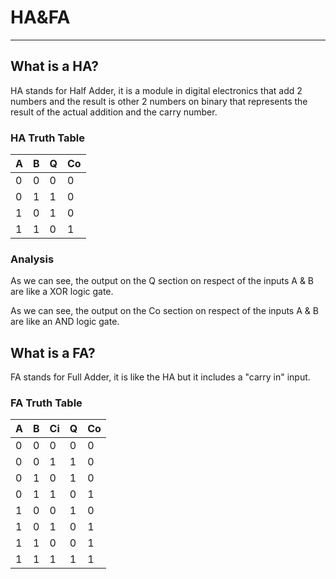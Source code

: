 # HA&FA
-------------
## What is a HA?
HA stands for Half Adder, it is a module in digital electronics that add 2 numbers and the result is other 2 numbers on binary that represents the result of the actual addition and the carry number.

### HA Truth Table

|  A  |  B  |  Q  |  Co |
|-----|-----|-----|-----|
|  0  |  0  |  0  |  0  |
|  0  |  1  |  1  |  0  |
|  1  |  0  |  1  |  0  |
|  1  |  1  |  0  |  1  |

### Analysis
As we can see, the output on the Q section on respect of the inputs A & B are like a XOR logic gate.

As we can see, the output on the Co section on respect of the inputs A & B are like an AND logic gate.

## What is a FA?
FA stands for Full Adder, it is like the HA but it includes a "carry in" input.

### FA Truth Table

|  A  |  B  |  Ci |  Q  |  Co |
|-----|-----|-----|-----|-----|
|  0  |  0  |  0  |  0  |  0  |
|  0  |  0  |  1  |  1  |  0  |
|  0  |  1  |  0  |  1  |  0  |
|  0  |  1  |  1  |  0  |  1  |
|  1  |  0  |  0  |  1  |  0  |
|  1  |  0  |  1  |  0  |  1  |
|  1  |  1  |  0  |  0  |  1  |
|  1  |  1  |  1  |  1  |  1  |
